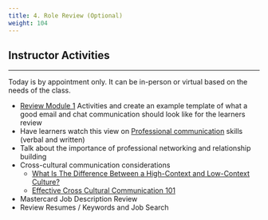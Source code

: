 ```yaml
---
title: 4. Role Review (Optional)
weight: 104
---
```


## Instructor Activities
***
Today is by appointment only. It can be in-person or virtual based on the needs of the class. 

* [Review Module 1](../Day-1/inclass-activity/_index.md)  Activities and create an example template of what a good email and chat communication should look like for the learners review
* Have learners watch this view on [Professional communication](https://www.youtube.com/watch?v=urStEJ6uF84) skills (verbal and written)
* Talk about the importance of professional networking and relationship building
* Cross-cultural communication considerations
    * [What Is The Difference Between a High-Context and Low-Context Culture?](https://www.youtube.com/watch?v=qKViQSnW-UA)
    * [Effective Cross Cultural Communication 101](https://www.youtube.com/watch?v=lMplUEgo5YQ)
* Mastercard Job Description Review  
* Review Resumes / Keywords and Job Search 
